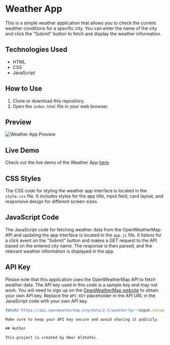 # Weather App

This is a simple weather application that allows you to check the current weather conditions for a specific city. You can enter the name of the city and click the "Submit" button to fetch and display the weather information.


## Technologies Used

- HTML
- CSS
- JavaScript

## How to Use

1. Clone or download this repository.
2. Open the `index.html` file in your web browser.

## Preview

![Weather App Preview](preview.png)

## Live Demo

Check out the live demo of the Weather App [here](https://weather-app-by-omar-alshafei.vercel.app/).

## CSS Styles

The CSS code for styling the weather app interface is located in the `style.css` file. It includes styles for the app title, input field, card layout, and responsive design for different screen sizes.

## JavaScript Code

The JavaScript code for fetching weather data from the OpenWeatherMap API and updating the app interface is located in the `app.js` file. It listens for a click event on the "Submit" button and makes a GET request to the API based on the entered city name. The response is then parsed, and the relevant weather information is displayed in the app.


## API Key

Please note that this application uses the OpenWeatherMap API to fetch weather data. The API key used in this code is a sample key and may not work. You will need to sign up on the [OpenWeatherMap website](https://openweathermap.org/) to obtain your own API key. Replace the `API_KEY` placeholder in the API URL in the JavaScript code with your own API key.

```javascript
fetch('https://api.openweathermap.org/data/2.5/weather?q='+input.value+'&appid=API_KEY')

Make sure to keep your API key secure and avoid sharing it publicly.

## Author

This project is created by Omar Alshafei.
